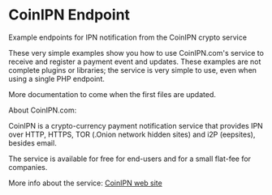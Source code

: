 # CoinIPN Endpoint
Example endpoints for IPN notification from the CoinIPN crypto service


These very simple examples show you how to use CoinIPN.com's service to receive and register a payment event and updates. These examples are not complete plugins or libraries; the service is very simple to use, even when using a single PHP endpoint. 

More documentation to come when the first files are updated.


About CoinIPN.com:

CoinIPN is a crypto-currency payment notification service that provides IPN over HTTP, HTTPS, TOR (.Onion network hidden sites) and i2P (eepsites), besides email.

The service is available for free for end-users and for a small flat-fee for companies.

More info about the service:
<a href="http://www.coinipn.com">CoinIPN web site</a>

